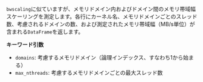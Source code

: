 `bwscaling`に似ていますが、メモリドメイン内およびドメイン間のメモリ帯域幅スケーリングを測定します。各行にカーネル名、メモリドメインごとのスレッド数、考慮されるドメインの数、および測定されたメモリ帯域幅（MB/s単位）が含まれる`DataFrame`を返します。

**キーワード引数**

  * `domains`: 考慮するメモリドメイン（論理インデックス、すなわち1から始まる）
  * `max_nthreads`: 考慮するメモリドメインごとの最大スレッド数
